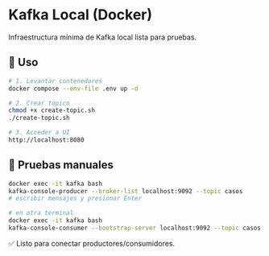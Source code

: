 # Kafka Local (Docker)

Infraestructura mínima de Kafka local lista para pruebas.

## 🚀 Uso

```bash
# 1. Levantar contenedores
docker compose --env-file .env up -d

# 2. Crear tópico
chmod +x create-topic.sh
./create-topic.sh

# 3. Acceder a UI
http://localhost:8080
```

## 🧪 Pruebas manuales

```bash
docker exec -it kafka bash
kafka-console-producer --broker-list localhost:9092 --topic casos
# escribir mensajes y presionar Enter

# en otra terminal
docker exec -it kafka bash
kafka-console-consumer --bootstrap-server localhost:9092 --topic casos --from-beginning
```

✅ Listo para conectar productores/consumidores.
